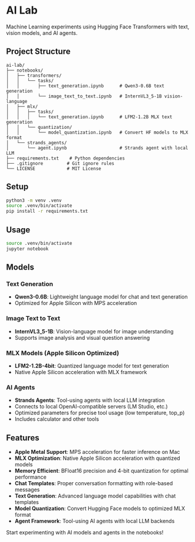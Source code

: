 # AI Lab

Machine Learning experiments using Hugging Face Transformers with text, vision models, and AI agents.

## Project Structure

```
ai-lab/
├── notebooks/
│   ├── transformers/
│   │   └── tasks/
│   │       ├── text_generation.ipynb      # Qwen3-0.6B text generation
│   │       └── image_text_to_text.ipynb   # InternVL3_5-1B vision-language
│   ├── mlx/
│   │   ├── tasks/
│   │   │   └── text_generation.ipynb      # LFM2-1.2B MLX text generation
│   │   └── quantization/
│   │       └── model_quantization.ipynb   # Convert HF models to MLX format
│   └── strands_agents/
│       └── agent.ipynb                    # Strands agent with local LLM
├── requirements.txt    # Python dependencies
├── .gitignore         # Git ignore rules
└── LICENSE            # MIT License
```

## Setup

```bash
python3 -m venv .venv
source .venv/bin/activate
pip install -r requirements.txt
```

## Usage

```bash
source .venv/bin/activate
jupyter notebook
```

## Models

### Text Generation
- **Qwen3-0.6B**: Lightweight language model for chat and text generation
- Optimized for Apple Silicon with MPS acceleration

### Image Text to Text
- **InternVL3_5-1B**: Vision-language model for image understanding
- Supports image analysis and visual question answering

### MLX Models (Apple Silicon Optimized)
- **LFM2-1.2B-4bit**: Quantized language model for text generation
- Native Apple Silicon acceleration with MLX framework

### AI Agents
- **Strands Agents**: Tool-using agents with local LLM integration
- Connects to local OpenAI-compatible servers (LM Studio, etc.)
- Optimized parameters for precise tool usage (low temperature, top_p)
- Includes calculator and other tools

## Features

- **Apple Metal Support**: MPS acceleration for faster inference on Mac
- **MLX Optimization**: Native Apple Silicon acceleration with quantized models
- **Memory Efficient**: BFloat16 precision and 4-bit quantization for optimal performance
- **Chat Templates**: Proper conversation formatting with role-based messages
- **Text Generation**: Advanced language model capabilities with chat templates
- **Model Quantization**: Convert Hugging Face models to optimized MLX format
- **Agent Framework**: Tool-using AI agents with local LLM backends

Start experimenting with AI models and agents in the notebooks!